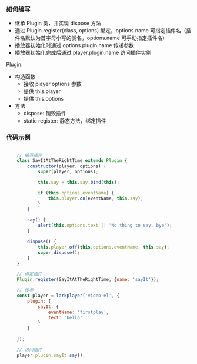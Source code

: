 


### 如何编写

* 继承 Plugin 类，并实现 dispose 方法
* 通过 Plugin.register(class, options) 绑定，options.name 可指定插件名（插件名默认为首字母小写的类名，options.name 可手动指定插件名）
* 播放器初始化时通过 options.plugin.name 传递参数
* 播放器初始化完成后通过 player.plugin.name 访问插件实例

Plugin:

* 构造函数
    * 接收 player options 参数
    * 提供 this.player
    * 提供 this.options
* 方法
    * dispose: 销毁插件
    * static register: 静态方法，绑定插件
    
### 代码示例

```javascript

    // 编写插件
    class SayItAtTheRightTime extends Plugin {
        constructor(player, options) {
            super(player, options);

            this.say = this.say.bind(this);

            if (this.options.eventName) {
                this.player.on(eventName, this.say);
            }
        }

        say() {
            alert(this.options.text || 'No thing to say, bye');
        }

        dispose() {
            this.player.off(this.options.eventName, this.say);
            super.dispose();
        }
    }

    // 绑定插件
    Plugin.register(SayItAtTheRightTime, {name: 'sayIt'});

    // 传参
    const player = larkplayer('video-el', {
        plugin: {
            sayIt: {
                eventName: 'firstplay',
                text: 'hello'
            }
        }

    });

    // 访问插件
    player.plugin.sayIt.say();
```